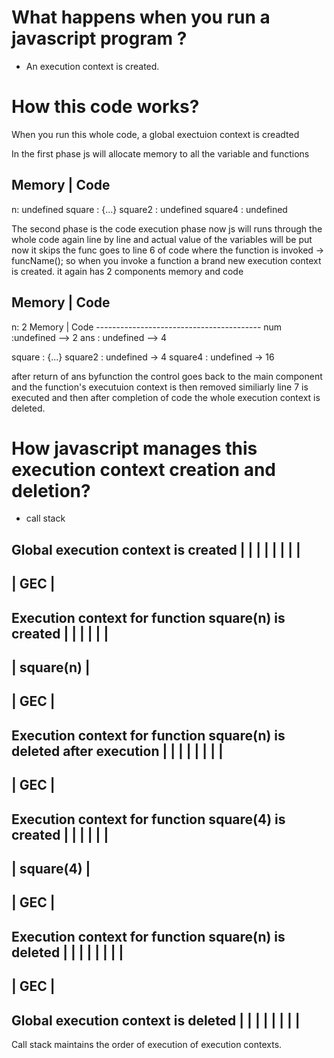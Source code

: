 # What happens when you run a javascript program ?
- An execution context is created.

# How this code works?

When you run this whole code, a global exectuion context is creadted

In the first phase js will allocate memory to all the variable and functions

Memory                      |       Code
--------------------------------------------------------------------------
n: undefined
square : {...}
square2 : undefined
square4 : undefined

The second phase is the code execution phase
now js will runs through the whole code again line by line and actual value of the variables will be put
now it skips the func
goes to line 6 of code where the function is invoked -> funcName();
so when you invoke a function a brand new execution context is created.
it again has 2 components memory and code

Memory                      |       Code
-----------------------------------------------------------------------------
n: 2                                Memory                      |       Code
                                    -----------------------------------------
                                    num :undefined --> 2
                                    ans : undefined --> 4

square : {...}
square2 : undefined -> 4
square4 : undefined -> 16

after return of ans byfunction the control goes back to the main component
and the function's executuion context is then removed
similiarly line 7 is executed
and then after completion of code the whole execution context is deleted.

# How javascript manages this execution context creation and deletion?
- call stack

Global execution context is created
|       |
|       |
|       |
|       |
---------
| GEC   |
---------
Execution context for function square(n) is created
|                |
|                |
|                |
------------------
|  square(n)     |
------------------
| GEC            |
------------------
Execution context for function square(n) is deleted after execution
|       |
|       |
|       |
|       |
---------
| GEC   |
---------
Execution context for function square(4) is created
|                |
|                |
|                |
------------------
|  square(4)     |
------------------
| GEC            |
------------------
Execution context for function square(n) is deleted
|       |
|       |
|       |
|       |
---------
| GEC   |
---------
Global execution context is deleted
|       |
|       |
|       |
|       |
---------

Call stack maintains the order of execution of execution contexts.
